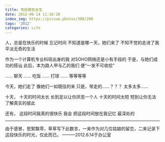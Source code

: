 ```yaml
---
title: 写给那些女生
date: 2012-06-14 11:16:18
index_img: https://picsum.photos/300/200
tags: '2012'
categories: Life
---
```

人，总是在快乐的时候
忘记时间
不知道是哪一天，她们来了
不知不觉的走进了我平淡无奇的生活

<!-- more -->

作为一个计算机专业科班出身的我
对SOHO网络还是小有手段的
于是，与她们成功的搭讪
此后，本为路人甲与乙的我们
便“一发不可收拾”

……
聊天
……
吃饭
……
打球
……
等等等等

今天，她们走了
像她们一如既往的来
只是，带走的……？？？
太多太多……

十天，
十天的时间太长
长到足以让你厌恶一个人
十天的时间太短
短到让你无法了解真实的彼此

还有，
这段时间我真的很快乐
我会
把这段时间放在我记忆
最深处的

---

由于感冒，思絮飘零，草草写下此数言，一来作为对几位姑娘的留恋，二来记录下这段快乐的时光，仅此而已。
 ———2012.6.14于办公室